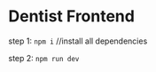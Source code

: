 # Dentist Frontend

step 1: ``` npm i ```   //install all dependencies


step 2: ```npm run dev ```
